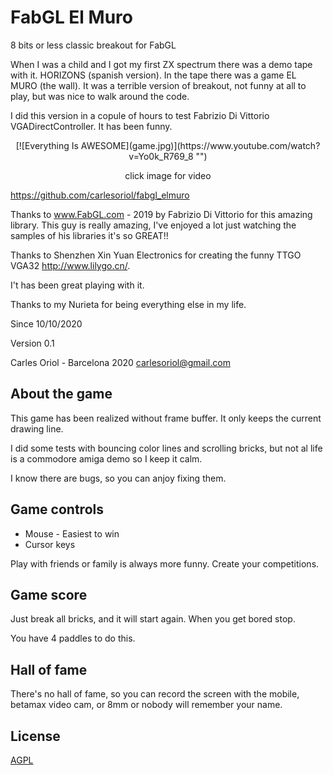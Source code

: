 # FabGL El Muro
8 bits or less classic breakout for FabGL

When I was a child and I got my first ZX spectrum there was a demo tape with it. HORIZONS (spanish version). In the tape there was a game EL MURO (the wall). It was a terrible version of breakout, not funny at all to play, but was nice to walk around the code.

I did this version in a copule of hours to test Fabrizio Di Vittorio VGADirectController. It has been funny.


<p align="center">[![Everything Is AWESOME](game.jpg)](https://www.youtube.com/watch?v=Yo0k_R769_8 "")</p>
<p align="center">click image for video</p>

https://github.com/carlesoriol/fabgl_elmuro

Thanks to www.FabGL.com - 2019 by Fabrizio Di Vittorio for this amazing library. This guy is really amazing, I've enjoyed a lot just watching the samples of his libraries it's so GREAT!!

Thanks to Shenzhen Xin Yuan Electronics for creating the funny TTGO VGA32 http://www.lilygo.cn/.

I't has been great playing with it.

Thanks to my Nurieta for being everything else in my life.

Since 10/10/2020

Version 0.1

Carles Oriol - Barcelona 2020
carlesoriol@gmail.com

## About the game

This game has been realized without frame buffer. It only keeps the current drawing line.

I did some tests with bouncing color lines and scrolling bricks, but not al life is a commodore amiga demo so I keep it calm.

I know there are bugs, so you can anjoy fixing them.

## Game controls

- Mouse - Easiest to win
- Cursor keys

Play with friends or family is always more funny. Create your competitions.

## Game score

Just break all bricks, and it will start again. When you get bored stop.

You have 4 paddles to do this. 

## Hall of fame

There's no hall of fame, so you can record the screen with the mobile, betamax video cam, or 8mm or nobody will remember your name.

## License
[AGPL](https://choosealicense.com/licenses/agpl/)

